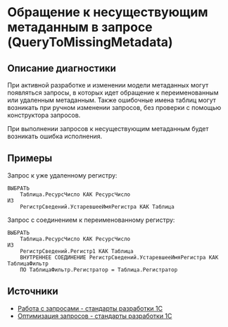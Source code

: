 # Обращение к несуществующим метаданным в запросе (QueryToMissingMetadata)

<!-- Блоки выше заполняются автоматически, не трогать -->
## Описание диагностики

При активной разработке и изменении модели метаданных могут появляться запросы, в которых идет обращение к переименованным или удаленным метаданным.
Также ошибочные имена таблиц могут возникать при ручном изменении запросов, без проверки с помощью конструктора запросов.

При выполнении запросов к несуществующим метаданным будет возникать ошибка исполнения.

## Примеры

Запрос к уже удаленному регистру:
```sdbl
ВЫБРАТЬ
	Таблица.РесурсЧисло КАК РесурсЧисло
ИЗ
	РегистрСведений.УстаревшееИмяРегистра КАК Таблица
```
Запрос с соединением к переименованному регистру:
```sdbl
ВЫБРАТЬ
	Таблица.РесурсЧисло КАК РесурсЧисло
ИЗ
	РегистрСведений.Регистр1 КАК Таблица
	ВНУТРЕННЕЕ СОЕДИНЕНИЕ РегистрСведений.УстаревшееИмяРегистра КАК ТаблицаФильтр
	ПО ТаблицаФильтр.Регистратор = Таблица.Регистратор
```

## Источники
<!-- Необходимо указывать ссылки на все источники, из которых почерпнута информация для создания диагностики -->
<!-- Примеры источников

* Источник: [Стандарт: Тексты модулей](https://its.1c.ru/db/v8std#content:456:hdoc)
* Полезная информация: [Отказ от использования модальных окон](https://its.1c.ru/db/metod8dev#content:5272:hdoc)
* Источник: [Cognitive complexity, ver. 1.4](https://www.sonarsource.com/docs/CognitiveComplexity.pdf) -->
- [Работа с запросами - стандарты разработки 1С](https://its.1c.ru/db/v8std#browse:13:-1:26:27)
- [Оптимизация запросов - стандарты разработки 1С](https://its.1c.ru/db/v8std#browse:13:-1:26:28)
